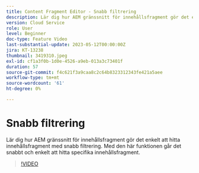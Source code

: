 ```yaml
---
title: Content Fragment Editor - Snabb filtrering
description: Lär dig hur AEM gränssnitt för innehållsfragment gör det enkelt att hitta innehållsfragment med snabb filtrering. Med den här funktionen går det snabbt och enkelt att hitta specifika innehållsfragment.
version: Cloud Service
role: User
level: Beginner
doc-type: Feature Video
last-substantial-update: 2023-05-12T00:00:00Z
jira: KT-13238
thumbnail: 3419310.jpeg
exl-id: cf1a3f0b-1d0e-4526-a9eb-013a3c73401f
duration: 57
source-git-commit: f4c621f3a9caa8c2c64b8323312343fe421a5aee
workflow-type: tm+mt
source-wordcount: '61'
ht-degree: 0%

---
```


# Snabb filtrering

Lär dig hur AEM gränssnitt för innehållsfragment gör det enkelt att hitta innehållsfragment med snabb filtrering. Med den här funktionen går det snabbt och enkelt att hitta specifika innehållsfragment.

>[!VIDEO](https://video.tv.adobe.com/v/3419310/?learn=on)
